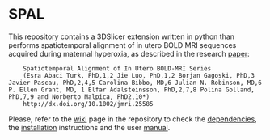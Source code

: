 # SPAL

This repository contains a 3DSlicer extension written in python than performs spatiotemporal alignment of in utero BOLD MRI sequences acquired during maternal hyperoxia, as described in the research [paper](http://dx.doi.org/10.1002/jmri.25585): 

        Spatiotemporal Alignment of In Utero BOLD-MRI Series
        (Esra Abaci Turk, PhD,1,2 Jie Luo, PhD,1,2 Borjan Gagoski, PhD,3 Javier Pascau, PhD,2,4,5 Carolina Bibbo, MD,6 Julian N. Robinson, MD,6 P. Ellen Grant, MD, 1 Elfar Adalsteinsson, PhD,2,7,8 Polina Golland, PhD,7,9 and Norberto Malpica, PhD2,10*)
        http://dx.doi.org/10.1002/jmri.25585


Please, refer to the [wiki](https://github.com/Milogav/SPAL/wiki) page in the repository to check the [dependencies](https://github.com/Milogav/SPAL/wiki/Dependencies), the [installation](https://github.com/Milogav/SPAL/wiki/Installation) instructions and the user [manual](https://github.com/Milogav/SPAL/wiki/User-manual).
